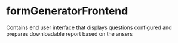 # formGeneratorFrontend
Contains end user interface that displays questions configured and prepares downloadable report based on the ansers
